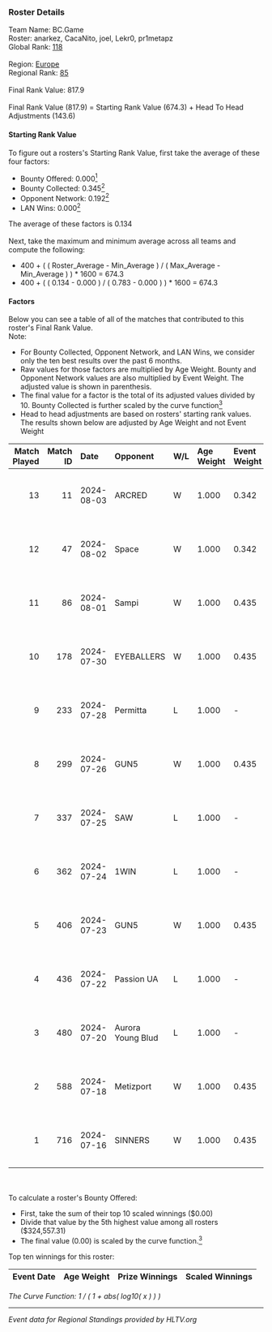 ### Roster Details<br />
Team Name: BC.Game<br />
Roster: anarkez, CacaNito, joel, Lekr0, pr1metapz<br />
Global Rank: [118](../standings_global.md)<br />
<br />
Region: [Europe]( ../standings_europe.md)<br />
Regional Rank: [85]( ../standings_europe.md)<br />
<br />
Final Rank Value:  817.9<br />
<br />
Final Rank Value (817.9) = Starting Rank Value (674.3) + Head To Head Adjustments (143.6)<br />

#### Starting Rank Value<br />
To figure out a rosters's Starting Rank Value, first take the average of these four factors:<br />
- Bounty Offered: 0.000[<sup>1</sup>](#table2)
- Bounty Collected: 0.345[<sup>2</sup>](#table1)
- Opponent Network: 0.192[<sup>2</sup>](#table1)
- LAN Wins: 0.000[<sup>2</sup>](#table1)

The average of these factors is 0.134<br />
<br />
Next, take the maximum and minimum average across all teams and compute the following:<br />
- 400 + ( ( Roster_Average - Min_Average ) / ( Max_Average - Min_Average ) ) * 1600 = 674.3
- 400 + ( ( 0.134 - 0.000 ) / ( 0.783 - 0.000 ) ) * 1600 = 674.3


#### Factors<br />
Below you can see a table of all of the matches that contributed to this roster's Final Rank Value.<br />
Note:<br />

- For Bounty Collected, Opponent Network, and LAN Wins, we consider only the ten best results over the past 6 months.
- Raw values for those factors are multiplied by Age Weight. Bounty and Opponent Network values are also multiplied by Event Weight. The adjusted value is shown in parenthesis.
- The final value for a factor is the total of its adjusted values divided by 10. Bounty Collected is further scaled by the curve function[<sup>3</sup>](#curveFunction)
- Head to head adjustments are based on rosters' starting rank values. The results shown below are adjusted by Age Weight and not Event Weight
<span id="table1"></span><br />


| Match Played | Match ID | Date       | Opponent          | W/L | Age Weight | Event Weight | Bounty Collected | Opponent Network | LAN Wins  | H2H Adj. | Roster                                    |
| -: | -: | :- | :- | :- | :- | :- | :- | :- | :- | -: | :- |
|           13 |       11 | 2024-08-03 | ARCRED            | W   | 1.000      | 0.342        | 0.041 (0.014)    | 0.344 (0.118)    | 0 (0.000) |    21.71 | anarkez, CacaNito, joel, Lekr0, pr1metapz |
|           12 |       47 | 2024-08-02 | Space             | W   | 1.000      | 0.342        | 0.006 (0.002)    | 0.406 (0.139)    | 0 (0.000) |    18.18 | anarkez, CacaNito, joel, Lekr0, pr1metapz |
|           11 |       86 | 2024-08-01 | Sampi             | W   | 1.000      | 0.435        | 0.027 (0.012)    | 1.000 (0.435)    | 0 (0.000) |    19.91 | anarkez, CacaNito, joel, Lekr0, pr1metapz |
|           10 |      178 | 2024-07-30 | EYEBALLERS        | W   | 1.000      | 0.435        | 0.006 (0.002)    | 0.510 (0.221)    | 0 (0.000) |    17.57 | anarkez, CacaNito, joel, Lekr0, pr1metapz |
|            9 |      233 | 2024-07-28 | Permitta          | L   | 1.000      | -            | -                | -                | -         |    -8.94 | anarkez, CacaNito, joel, Lekr0, pr1metapz |
|            8 |      299 | 2024-07-26 | GUN5              | W   | 1.000      | 0.435        | 0.073 (0.032)    | 0.570 (0.248)    | 0 (0.000) |    21.73 | anarkez, CacaNito, joel, Lekr0, pr1metapz |
|            7 |      337 | 2024-07-25 | SAW               | L   | 1.000      | -            | -                | -                | -         |    -2.42 | anarkez, CacaNito, joel, Lekr0, pr1metapz |
|            6 |      362 | 2024-07-24 | 1WIN              | L   | 1.000      | -            | -                | -                | -         |    -7.14 | anarkez, CacaNito, joel, Lekr0, pr1metapz |
|            5 |      406 | 2024-07-23 | GUN5              | W   | 1.000      | 0.435        | 0.073 (0.032)    | 0.570 (0.248)    | 0 (0.000) |    23.55 | anarkez, CacaNito, joel, Lekr0, pr1metapz |
|            4 |      436 | 2024-07-22 | Passion UA        | L   | 1.000      | -            | -                | -                | -         |    -3.06 | anarkez, CacaNito, joel, Lekr0, pr1metapz |
|            3 |      480 | 2024-07-20 | Aurora Young Blud | L   | 1.000      | -            | -                | -                | -         |    -8.48 | anarkez, CacaNito, joel, Lekr0, pr1metapz |
|            2 |      588 | 2024-07-18 | Metizport         | W   | 1.000      | 0.435        | 0.037 (0.016)    | 0.417 (0.181)    | 0 (0.000) |    25.27 | anarkez, CacaNito, joel, Lekr0, pr1metapz |
|            1 |      716 | 2024-07-16 | SINNERS           | W   | 1.000      | 0.435        | 0.037 (0.016)    | 0.758 (0.329)    | 0 (0.000) |    25.76 | anarkez, CacaNito, joel, Lekr0, pr1metapz |

<br />
<span id="table2"></span><br />
To calculate a roster's Bounty Offered:<br />

- First, take the sum of their top 10 scaled winnings ($0.00)
- Divide that value by the 5th highest value among all rosters ($324,557.31)
- The final value (0.00) is scaled by the curve function.[<sup>3</sup>](#curveFunction)

Top ten winnings for this roster:<br />

| Event Date | Age Weight | Prize Winnings | Scaled Winnings |
| :- | -: | :- | :- |


<span id="curveFunction"></span>_The Curve Function: 1 / ( 1 + abs( log10( x ) ) )_<br />

---
_Event data for Regional Standings provided by HLTV.org_<br />

